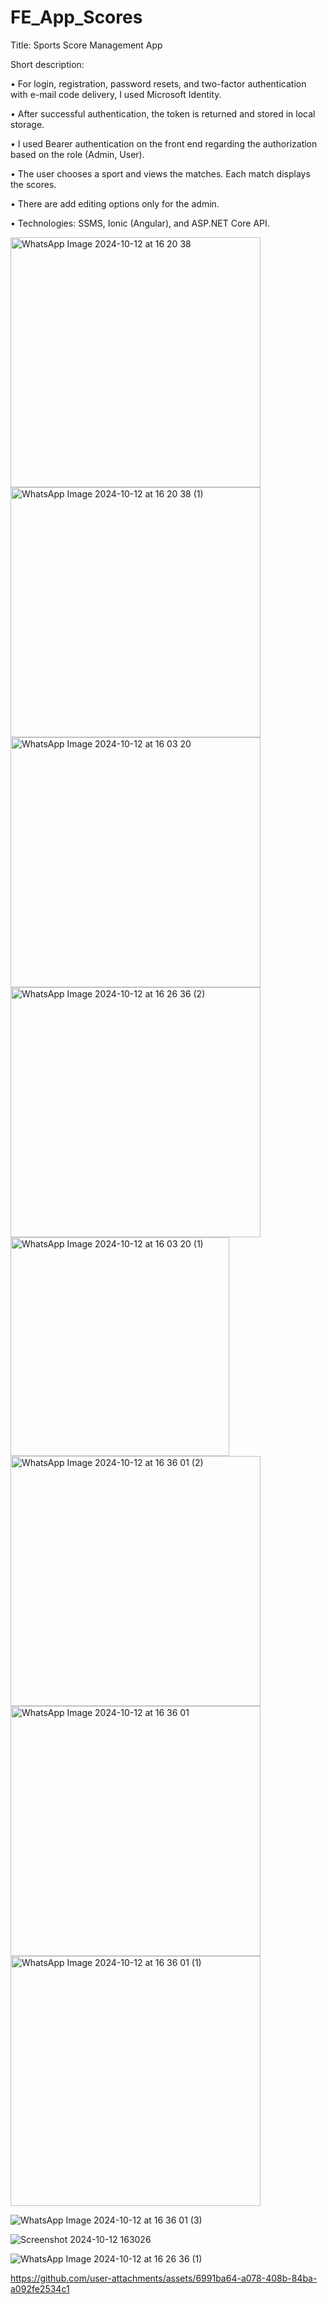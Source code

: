 # FE_App_Scores

Title: Sports Score Management App

Short description:

•	For login, registration, password resets, and two-factor authentication with e-mail code delivery, I used Microsoft Identity. 

• After successful authentication, the token is returned and stored in local storage.

• I used Bearer authentication on the front end regarding the authorization based on the role (Admin, User).

•	The user chooses a sport and views the matches. Each match displays the scores.

•	There are add editing options only for the admin.

•	Technologies: SSMS, Ionic (Angular), and ASP.NET Core API.



<img src="https://github.com/user-attachments/assets/fa3549fd-76a8-4e23-a75a-3bc72b2a49ae" alt="WhatsApp Image 2024-10-12 at 16 20 38" width="400"/>

<img src="https://github.com/user-attachments/assets/1fbf7fed-24e0-43c2-a8ed-e1e205ad1d98" alt="WhatsApp Image 2024-10-12 at 16 20 38 (1)" width="400"/>




<img src="https://github.com/user-attachments/assets/57e5b6b7-124f-4056-8d83-ac90bbec62a3" alt="WhatsApp Image 2024-10-12 at 16 03 20" width="400"/>

<img src="https://github.com/user-attachments/assets/db27f6fd-4e41-4d4f-a092-5286d9b02656" alt="WhatsApp Image 2024-10-12 at 16 26 36 (2)" width="400"/>

<br/>


<img src="https://github.com/user-attachments/assets/e1c0a4a9-af06-43b6-b967-3c9e21381bf8" alt="WhatsApp Image 2024-10-12 at 16 03 20 (1)" width="350"/>


<br/>

<img src="https://github.com/user-attachments/assets/b1fa26d1-c798-41d3-be5a-1863440cf90c" alt="WhatsApp Image 2024-10-12 at 16 36 01 (2)" width="400"/>

<img src="https://github.com/user-attachments/assets/a427b1b4-9990-4981-b5a6-b42cfe11c3be" alt="WhatsApp Image 2024-10-12 at 16 36 01" width="400"/>

<img src="https://github.com/user-attachments/assets/6898d10f-42f8-47d7-b00a-be63997dcbf0" alt="WhatsApp Image 2024-10-12 at 16 36 01 (1)" width="400"/>

![WhatsApp Image 2024-10-12 at 16 36 01 (3)](https://github.com/user-attachments/assets/81fe3c15-5c71-4b92-96bd-33e0363950c0)

![Screenshot 2024-10-12 163026](https://github.com/user-attachments/assets/379fe26a-86be-455b-86f7-518ce3572e4d)

![WhatsApp Image 2024-10-12 at 16 26 36 (1)](https://github.com/user-attachments/assets/7a897e4f-96da-40c8-9a91-a9ef5b0bb162)


https://github.com/user-attachments/assets/6991ba64-a078-408b-84ba-a092fe2534c1



